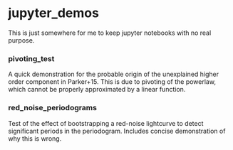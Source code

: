 # jupyter_demos

This is just somewhere for me to keep jupyter notebooks with no real purpose.

### pivoting_test
A quick demonstration for the probable origin of the unexplained higher order component in Parker+15. This is due to pivoting of the powerlaw, which cannot be properly approximated by a linear function.

### red_noise_periodograms
Test of the effect of bootstrapping a red-noise lightcurve to detect significant periods in the periodogram. Includes concise demonstration of why this is wrong.
